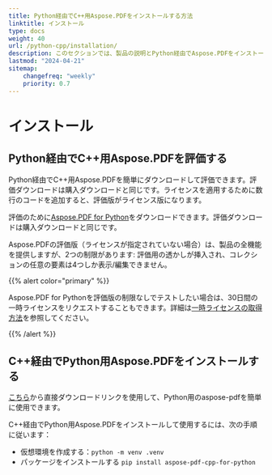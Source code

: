 ```yaml
---
title: Python経由でC++用Aspose.PDFをインストールする方法
linktitle: インストール
type: docs
weight: 40
url: /python-cpp/installation/
description: このセクションでは、製品の説明とPython経由でAspose.PDFをインストールする手順を示します。
lastmod: "2024-04-21"
sitemap:
    changefreq: "weekly"
    priority: 0.7
---
```


# インストール

## Python経由でC++用Aspose.PDFを評価する

Python経由でC++用Aspose.PDFを簡単にダウンロードして評価できます。評価ダウンロードは購入ダウンロードと同じです。ライセンスを適用するために数行のコードを追加すると、評価版がライセンス版になります。

評価のために[Aspose.PDF for Python](https://releases.aspose.com/pdf/pythoncpp/)をダウンロードできます。評価ダウンロードは購入ダウンロードと同じです。

Aspose.PDFの評価版（ライセンスが指定されていない場合）は、製品の全機能を提供しますが、2つの制限があります: 評価用の透かしが挿入され、コレクションの任意の要素は4つしか表示/編集できません。

{{% alert color="primary" %}}

Aspose.PDF for Pythonを評価版の制限なしでテストしたい場合は、30日間の一時ライセンスをリクエストすることもできます。詳細は[一時ライセンスの取得方法](https://purchase.aspose.com/temporary-license)を参照してください。

{{% /alert %}}

## C++経由でPython用Aspose.PDFをインストールする

[こちら](https://pypi.org/project/aspose-pdf-cpp-for-python/)から直接ダウンロードリンクを使用して、Python用のaspose-pdfを簡単に使用できます。

C++経由でPython用Aspose.PDFをインストールして使用するには、次の手順に従います：

- 仮想環境を作成する：`python -m venv .venv`
- パッケージをインストールする `pip install aspose-pdf-cpp-for-python`